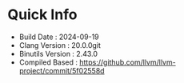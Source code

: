 # Quick Info
* Build Date : 2024-09-19
* Clang Version : 20.0.0git
* Binutils Version : 2.43.0
* Compiled Based : https://github.com/llvm/llvm-project/commit/5f02558d

